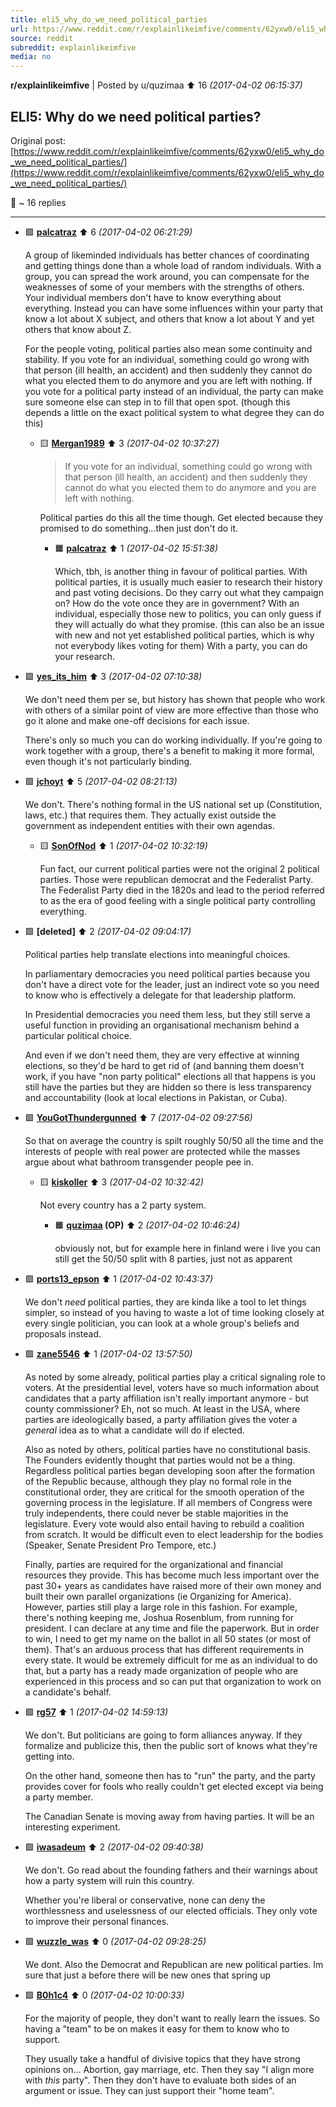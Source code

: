 ```yaml
---
title: eli5_why_do_we_need_political_parties
url: https://www.reddit.com/r/explainlikeimfive/comments/62yxw0/eli5_why_do_we_need_political_parties/
source: reddit
subreddit: explainlikeimfive
media: no
---
```

**r/explainlikeimfive** | Posted by u/quzimaa ⬆️ 16 _(2017-04-02 06:15:37)_

## ELI5: Why do we need political parties?

Original post: [https://www.reddit.com/r/explainlikeimfive/comments/62yxw0/eli5_why_do_we_need_political_parties/](https://www.reddit.com/r/explainlikeimfive/comments/62yxw0/eli5_why_do_we_need_political_parties/)

💬 ~ 16 replies

---

* 🟩 **[palcatraz](https://www.reddit.com/user/palcatraz)** ⬆️ 6 _(2017-04-02 06:21:29)_

	A group of likeminded individuals has better chances of coordinating and getting things done than a whole load of random individuals. With a group, you can spread the work around, you can compensate for the weaknesses of some of your members with the strengths of others. Your individual members don't have to know everything about everything. Instead you can have some influences within your party that know a lot about X subject, and others that know a lot about Y and yet others that know about Z.

	For the people voting, political parties also mean some continuity and stability. If you vote for an individual, something could go wrong with that person (ill health, an accident) and then suddenly they cannot do what you elected them to do anymore and you are left with nothing. If you vote for a political party instead of an individual, the party can make sure someone else can step in to fill that open spot. (though this depends a little on the exact political system to what degree they can do this)

	* 🟨 **[Mergan1989](https://www.reddit.com/user/Mergan1989)** ⬆️ 3 _(2017-04-02 10:37:27)_

		>If you vote for an individual, something could go wrong with that person (ill health, an accident) and then suddenly they cannot do what you elected them to do anymore and you are left with nothing.
		
		Political parties do this all the time though. Get elected because they promised to do something...then just don't do it.

		* 🟧 **[palcatraz](https://www.reddit.com/user/palcatraz)** ⬆️ 1 _(2017-04-02 15:51:38)_

			Which, tbh, is another thing in favour of political parties. With political parties, it is usually much easier to research their history and past voting decisions. Do they carry out what they campaign on? How do the vote once they are in government? With an individual, especially those new to politics, you can only guess if they will actually do what they promise. (this can also be an issue with new and not yet established political parties, which is why not everybody likes voting for them) With a party, you can do your research. 

* 🟩 **[yes_its_him](https://www.reddit.com/user/yes_its_him)** ⬆️ 3 _(2017-04-02 07:10:38)_

	We don't need them per se, but history has shown that people who work with others of a similar point of view are more effective than those who go it alone and make one-off decisions for each issue.

	There's only so much you can do working individually.  If you're going to work together with a group, there's a benefit to making it more formal, even though it's not particularly binding.  

* 🟩 **[jchoyt](https://www.reddit.com/user/jchoyt)** ⬆️ 5 _(2017-04-02 08:21:13)_

	We don't. There's nothing formal in the US national set up (Constitution, laws, etc.) that requires them. They actually exist outside the government as independent entities with their own agendas.

	* 🟨 **[SonOfNod](https://www.reddit.com/user/SonOfNod)** ⬆️ 1 _(2017-04-02 10:32:19)_

		Fun fact, our current political parties were not the original 2 political parties. Those were republican democrat and the Federalist Party. The Federalist Party died in the 1820s and lead to the period referred to as the era of good feeling with a single political party controlling everything. 

* 🟩 **[deleted]** ⬆️ 2 _(2017-04-02 09:04:17)_

	Political parties help translate elections into meaningful choices.

	In parliamentary democracies you need political parties because you don't have a direct vote for the leader, just an indirect vote so you need to know who is effectively a delegate for that leadership platform.

	In Presidential democracies you need them less, but they still serve a useful function in providing an organisational mechanism behind a particular political choice.

	And even if we don't need them, they are very effective at winning elections, so they'd be hard to get rid of (and banning them doesn't work, if you have "non party political" elections all that happens is you still have the parties but they are hidden so there is less transparency and accountability (look at local elections in Pakistan, or Cuba).

* 🟩 **[YouGotThundergunned](https://www.reddit.com/user/YouGotThundergunned)** ⬆️ 7 _(2017-04-02 09:27:56)_

	So that on average the country is spilt roughly 50/50 all the time and the interests of people with real power are protected while the masses argue about what bathroom transgender people pee in. 

	* 🟨 **[kiskoller](https://www.reddit.com/user/kiskoller)** ⬆️ 3 _(2017-04-02 10:32:42)_

		Not every country has a 2 party system.

		* 🟧 **[quzimaa](https://www.reddit.com/user/quzimaa) (OP)** ⬆️ 2 _(2017-04-02 10:46:24)_

			obviously not, but for example here in finland were i live you can still get the 50/50 split with 8 parties, just not as apparent

* 🟩 **[ports13_epson](https://www.reddit.com/user/ports13_epson)** ⬆️ 1 _(2017-04-02 10:43:37)_

	We don't *need* political parties, they are kinda like a tool to let things simpler, so instead of you having to waste a lot of time looking closely at every single politician, you can look at a whole group's beliefs and proposals instead.

* 🟩 **[zane5546](https://www.reddit.com/user/zane5546)** ⬆️ 1 _(2017-04-02 13:57:50)_

	As noted by some already, political parties play a critical signaling role to voters. At the presidential level, voters have so much information about candidates that a party affiliation isn't really important anymore - but county commissioner? Eh, not so much. At least in the USA, where parties are ideologically based, a party affiliation gives the voter a *general* idea as to what a candidate will do if elected.

	Also as noted by others, political parties have no constitutional basis. The Founders evidently thought that parties would not be a thing. Regardless political parties began developing soon after the formation of the Republic because, although they play no formal role in the constitutional order, they are critical for the smooth operation of the governing process in the legislature. If all members of Congress were truly independents, there could never be stable majorities in the legislature. Every vote would also entail having to rebuild a coalition from scratch. It would be difficult even to elect leadership for the bodies (Speaker, Senate President Pro Tempore, etc.)

	Finally, parties are required for the organizational and financial resources they provide. This has become much less important over the past 30+ years as candidates have raised more of their own money and built their own parallel organizations (ie Organizing for America). However, parties still play a large role in this fashion. For example, there's nothing keeping me, Joshua Rosenblum, from running for president. I can declare at any time and file the paperwork. But in order to win, I need to get my name on the ballot in all 50 states (or most of them). That's an arduous process that has different requirements in every state. It would be extremely difficult for me as an individual to do that, but a party has a ready made organization of people who are experienced in this process and so can put that organization to work on a candidate's behalf.

* 🟩 **[rg57](https://www.reddit.com/user/rg57)** ⬆️ 1 _(2017-04-02 14:59:13)_

	We don't.  But politicians are going to form alliances anyway.  If they formalize and publicize this, then the public sort of knows what they're getting into. 

	On the other hand, someone then has to "run" the party, and the party provides cover for fools who really couldn't get elected except via being a party member.  

	The Canadian Senate is moving away from having parties.  It will be an interesting experiment.

* 🟩 **[iwasadeum](https://www.reddit.com/user/iwasadeum)** ⬆️ 2 _(2017-04-02 09:40:38)_

	We don't. Go read about the founding fathers and their warnings about how a party system will ruin this country.

	Whether you're liberal or conservative, none can deny the worthlessness and uselessness of our elected officials. They only vote to improve their personal finances.

* 🟩 **[wuzzle_was](https://www.reddit.com/user/wuzzle_was)** ⬆️ 0 _(2017-04-02 09:28:25)_

	We dont. Also the Democrat and Republican are new political parties. Im sure that just a before there will be new ones that spring up

* 🟩 **[B0h1c4](https://www.reddit.com/user/B0h1c4)** ⬆️ 0 _(2017-04-02 10:00:33)_

	For the majority of people, they don't want to really learn the issues. So having a "team" to be on makes it easy for them to know who to support. 

	They usually take a handful of divisive topics that they have strong opinions on... Abortion, gay marriage, etc.  Then they say "I align more with *this* party".  Then they don't have to evaluate both sides of an argument or issue. They can just support their "home team". 


